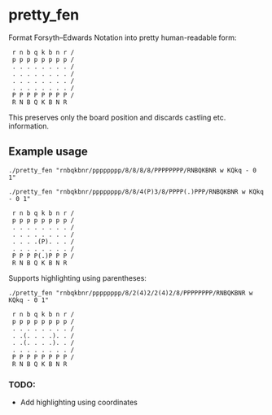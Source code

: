 # pretty_fen

Format Forsyth–Edwards Notation into pretty human-readable form:
```
 r n b q k b n r /
 p p p p p p p p /
 . . . . . . . . /
 . . . . . . . . /
 . . . . . . . . /
 . . . . . . . . /
 P P P P P P P P /
 R N B Q K B N R
```

This preserves only the board position and discards castling etc. information.

## Example usage
```
./pretty_fen "rnbqkbnr/pppppppp/8/8/8/8/PPPPPPPP/RNBQKBNR w KQkq - 0 1"
```
```
./pretty_fen "rnbqkbnr/pppppppp/8/8/4(P)3/8/PPPP(.)PPP/RNBQKBNR w KQkq - 0 1"
```
```
 r n b q k b n r /
 p p p p p p p p /
 . . . . . . . . /
 . . . . . . . . /
 . . . .(P). . . /
 . . . . . . . . /
 P P P P(.)P P P /
 R N B Q K B N R
 ```
Supports highlighting using parentheses:
```
./pretty_fen "rnbqkbnr/pppppppp/8/2(4)2/2(4)2/8/PPPPPPPP/RNBQKBNR w KQkq - 0 1"
```
```
 r n b q k b n r /
 p p p p p p p p /
 . . . . . . . . /
 . .(. . . .). . /
 . .(. . . .). . /
 . . . . . . . . /
 P P P P P P P P /
 R N B Q K B N R
```

### TODO:
- Add highlighting using coordinates
